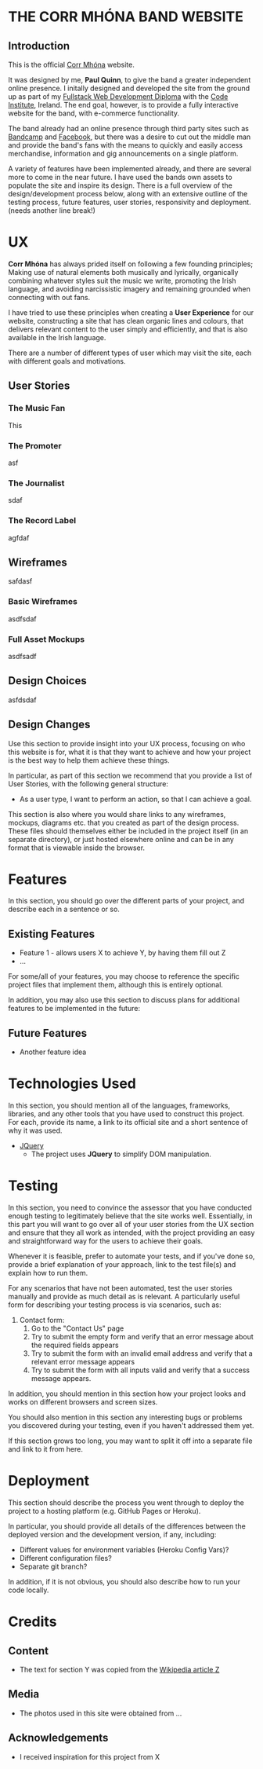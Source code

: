 # THE **CORR MHÓNA** BAND WEBSITE

## **Introduction**

This is the official [Corr Mhóna](https://an-slua-sidhe.github.io/milestone-1/) website.

It was designed by me, **Paul Quinn**, to give the band a greater independent online presence. I initally designed and developed the site from the ground up as part of my [Fullstack Web Development Diploma](https://codeinstitute.net/courses/) with the [Code Institute](https://codeinstitute.net/), Ireland. The end goal, however, is to provide a fully interactive website for the band, with e-commerce functionality.

The band already had an online presence through third party sites such as [Bandcamp](https://corrmona.bandcamp.com/) and [Facebook](https://www.facebook.com/corrmhona/), but there was a desire to cut out the middle man and provide the band's fans with the means to quickly and easily access merchandise, information and gig announcements on a single platform.

A variety of features have been implemented already, and there are several more to come in the near future. I have used the bands own assets to populate the site and inspire its design. There is a full overview of the design/development process below, along with an extensive outline of the testing process, future features, user stories, responsivity and deployment.
(needs another line break!)

# **UX**

**Corr Mhóna** has always prided itself on following a few founding principles; Making use of natural elements both musically and lyrically, organically combining whatever styles suit the music we write, promoting the Irish language, and avoiding narcissistic imagery and remaining grounded when connecting with out fans.

I have tried to use these principles when creating a **User Experience** for our website, constructing a site that has clean organic lines and colours, that delivers relevant content to the user simply and efficiently, and that is also available in the Irish language.

There are a number of different types of user which may visit the site, each with different goals and motivations.

## **User Stories**

### **The Music Fan**

This 

### **The Promoter**

asf

### **The Journalist**

sdaf

### **The Record Label**

agfdaf

## **Wireframes**

safdasf

### **Basic Wireframes**

asdfsdaf

### **Full Asset Mockups**

asdfsadf

## **Design Choices**

asfdsdaf

## **Design Changes**

Use this section to provide insight into your UX process, focusing on who this website is for, what it is that they want to achieve and how your project is the best way to help them achieve these things.

In particular, as part of this section we recommend that you provide a list of User Stories, with the following general structure:
- As a user type, I want to perform an action, so that I can achieve a goal.

This section is also where you would share links to any wireframes, mockups, diagrams etc. that you created as part of the design process. These files should themselves either be included in the project itself (in an separate directory), or just hosted elsewhere online and can be in any format that is viewable inside the browser.

# **Features**

In this section, you should go over the different parts of your project, and describe each in a sentence or so.
 
## **Existing Features**

- Feature 1 - allows users X to achieve Y, by having them fill out Z
- ...

For some/all of your features, you may choose to reference the specific project files that implement them, although this is entirely optional.

In addition, you may also use this section to discuss plans for additional features to be implemented in the future:

## **Future Features**

- Another feature idea

# **Technologies Used**

In this section, you should mention all of the languages, frameworks, libraries, and any other tools that you have used to construct this project. For each, provide its name, a link to its official site and a short sentence of why it was used.

- [JQuery](https://jquery.com)
    - The project uses **JQuery** to simplify DOM manipulation.


# **Testing**

In this section, you need to convince the assessor that you have conducted enough testing to legitimately believe that the site works well. Essentially, in this part you will want to go over all of your user stories from the UX section and ensure that they all work as intended, with the project providing an easy and straightforward way for the users to achieve their goals.

Whenever it is feasible, prefer to automate your tests, and if you've done so, provide a brief explanation of your approach, link to the test file(s) and explain how to run them.

For any scenarios that have not been automated, test the user stories manually and provide as much detail as is relevant. A particularly useful form for describing your testing process is via scenarios, such as:

1. Contact form:
    1. Go to the "Contact Us" page
    2. Try to submit the empty form and verify that an error message about the required fields appears
    3. Try to submit the form with an invalid email address and verify that a relevant error message appears
    4. Try to submit the form with all inputs valid and verify that a success message appears.

In addition, you should mention in this section how your project looks and works on different browsers and screen sizes.

You should also mention in this section any interesting bugs or problems you discovered during your testing, even if you haven't addressed them yet.

If this section grows too long, you may want to split it off into a separate file and link to it from here.

# **Deployment**

This section should describe the process you went through to deploy the project to a hosting platform (e.g. GitHub Pages or Heroku).

In particular, you should provide all details of the differences between the deployed version and the development version, if any, including:
- Different values for environment variables (Heroku Config Vars)?
- Different configuration files?
- Separate git branch?

In addition, if it is not obvious, you should also describe how to run your code locally.


# **Credits**

## **Content**
- The text for section Y was copied from the [Wikipedia article Z](https://en.wikipedia.org/wiki/Z)

## **Media**
- The photos used in this site were obtained from ...

## **Acknowledgements**

- I received inspiration for this project from X
